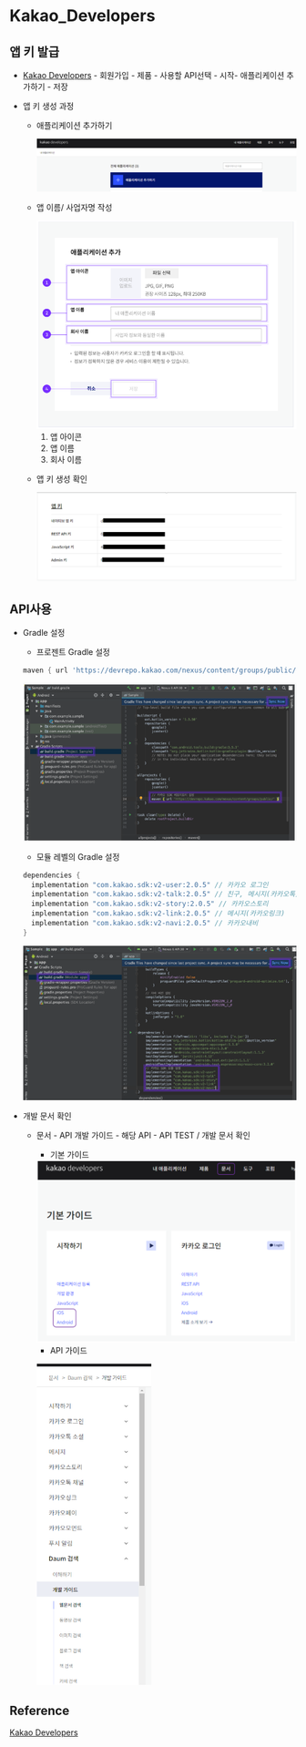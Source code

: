 # Kakao_Developers



## 앱 키 발급

* [Kakao Developers](https://developers.kakao.com/)  - 회원가입 - 제품 - 사용할 API선택 - 시작- 애플리케이션 추가하기 - 저장

* 앱 키 생성 과정

  * 애플리케이션 추가하기

    <img src="Kakao_Developers.assets/image-20201029212850552.png" alt="image-20201029212850552" style="zoom: 67%;" />

  * 앱 이름/ 사업자명 작성

    <img src="Kakao_Developers.assets/image-20201029215004254.png" alt="image-20201029215004254" style="zoom:67%;" /> 

    1. 앱 아이콘
    2. 앱 이름
    3. 회사 이름

  * 앱 키 생성 확인

    <img src="Kakao_Developers.assets/image-20201029213631423.png" alt="image-20201029213631423" style="zoom:50%;" /> 

    

 ## API사용

* Gradle  설정

  * 프로젠트 Gradle 설정

  ```groovy
  maven { url 'https://devrepo.kakao.com/nexus/content/groups/public/' }
  ```

  ![image-20201101214400253](Kakao_Developers.assets/image-20201101214400253.png)

  * 모듈 레벨의 Gradle 설정

  ```groovy
  dependencies {
    implementation "com.kakao.sdk:v2-user:2.0.5" // 카카오 로그인
    implementation "com.kakao.sdk:v2-talk:2.0.5" // 친구, 메시지(카카오톡)
    implementation "com.kakao.sdk:v2-story:2.0.5" // 카카오스토리
    implementation "com.kakao.sdk:v2-link:2.0.5" // 메시지(카카오링크)
    implementation "com.kakao.sdk:v2-navi:2.0.5" // 카카오내비
  }
  ```

  ![image-20201101214501257](Kakao_Developers.assets/image-20201101214501257.png)



* 개발 문서 확인
  * 문서 - API 개발 가이드 - 해당 API - API TEST / 개발 문서 확인

    * 기본 가이드

    <img src="Kakao_Developers.assets/image-20201029220159439.png" alt="image-20201029220159439" style="zoom:67%;" />

    * API 가이드

    ​    <img src="Kakao_Developers.assets/image-20201029215817467.png" alt="image-20201029215817467" style="zoom:67%;" /> 

    

     

  

 ## Reference

[Kakao Developers](https://developers.kakao.com/docs/latest/ko/getting-started/sdk-android)

 